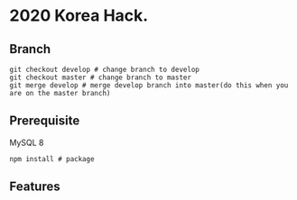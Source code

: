 # 2020 Korea Hack.

## Branch

```
git checkout develop # change branch to develop
git checkout master # change branch to master
git merge develop # merge develop branch into master(do this when you are on the master branch)
```

## Prerequisite

MySQL 8  

```
npm install # package
```



## Features  
